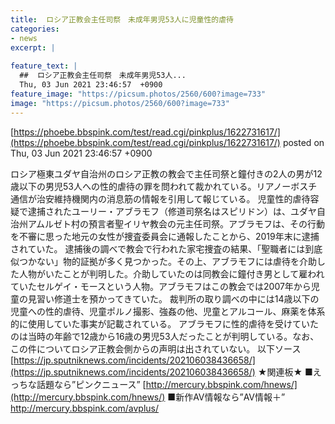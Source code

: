 ```yaml
---
title:  ロシア正教会主任司祭　未成年男児53人に児童性的虐待 	
categories:
- news
excerpt: |
  
feature_text: |
  ##  ロシア正教会主任司祭　未成年男児53人...
  Thu, 03 Jun 2021 23:46:57  +0900
feature_image: "https://picsum.photos/2560/600?image=733"
image: "https://picsum.photos/2560/600?image=733"
---
```


[https://phoebe.bbspink.com/test/read.cgi/pinkplus/1622731617/](https://phoebe.bbspink.com/test/read.cgi/pinkplus/1622731617/)
posted on Thu, 03 Jun 2021 23:46:57  +0900

<!--more-->

ロシア極東ユダヤ自治州のロシア正教の教会で主任司祭と鐘付きの2人の男が12歳以下の男児53人への性的虐待の罪を問われて裁かれている。リアノーボスチ通信が治安維持機関内の消息筋の情報を引用して報じている。 児童性的虐待容疑で逮捕されたユーリー・アブラモフ（修道司祭名はスピリドン）は、ユダヤ自治州アムルゼト村の預言者聖イリヤ教会の元主任司祭。アブラモフは、その行動を不審に思った地元の女性が捜査委員会に通報したことから、2019年末に逮捕されていた。 逮捕後の調べで教会で行われた家宅捜査の結果、「聖職者には到底似つかない」物的証拠が多く見つかった。その上、アブラモフには虐待を介助した人物がいたことが判明した。介助していたのは同教会に鐘付き男として雇われていたセルゲイ・モースという人物。アブラモフはこの教会では2007年から児童の見習い修道士を預かってきていた。 裁判所の取り調べの中には14歳以下の児童への性的虐待、児童ポルノ撮影、強姦の他、児童とアルコール、麻薬を体系的に使用していた事実が記載されている。 アブラモフに性的虐待を受けていたのは当時の年齢で12歳から16歳の男児53人だったことが判明している。なお、この件についてロシア正教会側からの声明は出されていない。 以下ソース [https://jp.sputniknews.com/incidents/202106038436658/](https://jp.sputniknews.com/incidents/202106038436658/) ★関連板★ ■えっちな話題なら”ピンクニュース” [http://mercury.bbspink.com/hnews/](http://mercury.bbspink.com/hnews/) ■新作AV情報なら”AV情報＋” http://mercury.bbspink.com/avplus/
